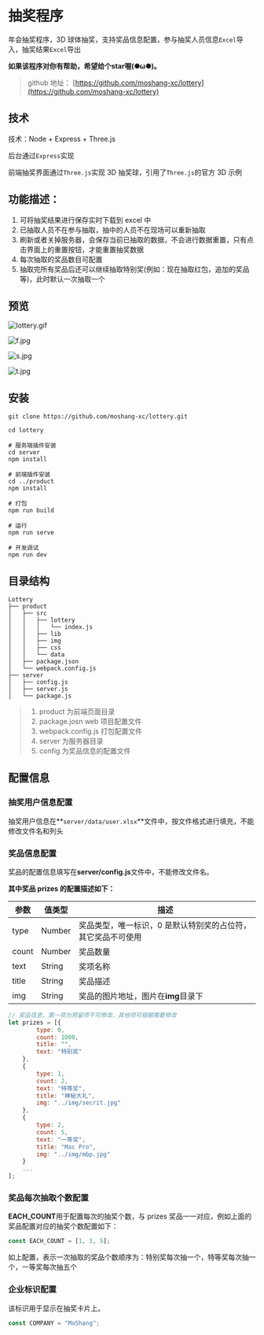# 抽奖程序

年会抽奖程序，3D 球体抽奖，支持奖品信息配置，参与抽奖人员信息`Excel`导入，抽奖结果`Excel`导出

**如果该程序对你有帮助，希望给个star喔(✺ω✺)。**

> github 地址： [https://github.com/moshang-xc/lottery](https://github.com/moshang-xc/lottery)

## 技术

技术：Node + Express + Three.js

后台通过`Express`实现

前端抽奖界面通过`Three.js`实现 3D 抽奖球，引用了`Three.js`的官方 3D 示例

## 功能描述：

1. 可将抽奖结果进行保存实时下载到 excel 中
2. 已抽取人员不在参与抽取，抽中的人员不在现场可以重新抽取
3. 刷新或者关掉服务器，会保存当前已抽取的数据，不会进行数据重置，只有点击界面上的重置按钮，才能重置抽奖数据
4. 每次抽取的奖品数目可配置
5. 抽取完所有奖品后还可以继续抽取特别奖(例如：现在抽取红包，追加的奖品等)，此时默认一次抽取一个

## 预览

![lottery.gif](https://user-gold-cdn.xitu.io/2019/12/21/16f28430af77f511?imageslim)

![f.jpg](https://user-gold-cdn.xitu.io/2019/12/21/16f28467c001de03?imageView2/0/w/1280/h/960/format/webp/ignore-error/1)

![s.jpg](https://user-gold-cdn.xitu.io/2019/12/21/16f28469503664c1?imageView2/0/w/1280/h/960/format/webp/ignore-error/1)

![t.jpg](https://user-gold-cdn.xitu.io/2019/12/21/16f2846b50983782?imageView2/0/w/1280/h/960/format/webp/ignore-error/1)

## 安装

```
git clone https://github.com/moshang-xc/lottery.git

cd lottery

# 服务端插件安装
cd server
npm install

# 前端插件安装
cd ../product
npm install

# 打包
npm run build

# 运行
npm run serve

# 开发调试
npm run dev

```

## 目录结构

```
Lottery
├── product
│   ├── src
│   │   ├── lottery
│   │   │   └── index.js
│   │   ├── lib
│   │   ├── img
│   │   ├── css
│   │   └── data
│   ├── package.json
│   └── webpack.config.js
├── server
│   ├── config.js
│   ├── server.js
│   └── package.js
```

> 1. product 为前端页面目录
> 2. package.josn web 项目配置文件
> 3. webpack.config.js 打包配置文件
> 4. server 为服务器目录
> 5. config 为奖品信息的配置文件

## 配置信息

### 抽奖用户信息配置

抽奖用户信息在**`server/data/user.xlsx`**文件中，按文件格式进行填充，不能修改文件名和列头

### 奖品信息配置

奖品的配置信息填写在**server/config.js**文件中，不能修改文件名。

**其中奖品 prizes 的配置描述如下：**

| 参数  | 值类型 | 描述                                                         |
| ----- | ------ | ------------------------------------------------------------ |
| type  | Number | 奖品类型，唯一标识，0 是默认特别奖的占位符，其它奖品不可使用 |
| count | Number | 奖品数量                                                     |
| text  | String | 奖项名称                                                     |
| title | String | 奖品描述                                                     |
| img   | String | 奖品的图片地址，图片在**img**目录下                          |

```js
// 奖品信息，第一项为预留项不可修改，其他项可根据需要修改
let prizes = [{
        type: 0,
        count: 1000,
        title: "",
        text: "特别奖"
    },
    {
        type: 1,
        count: 2,
        text: "特等奖",
        title: "神秘大礼",
        img: "../img/secrit.jpg"
    },
    {
        type: 2,
        count: 5,
        text: "一等奖",
        title: "Mac Pro",
        img: "../img/mbp.jpg"
    }
    ...
];
```

### 奖品每次抽取个数配置

**EACH_COUNT**用于配置每次的抽奖个数，与 prizes 奖品一一对应，例如上面的奖品配置对应的抽奖个数配置如下：

```js
const EACH_COUNT = [1, 1, 5];
```

如上配置，表示一次抽取的奖品个数顺序为：特别奖每次抽一个，特等奖每次抽一个，一等奖每次抽五个

### 企业标识配置

该标识用于显示在抽奖卡片上。

```js
const COMPANY = "MoShang";
```
